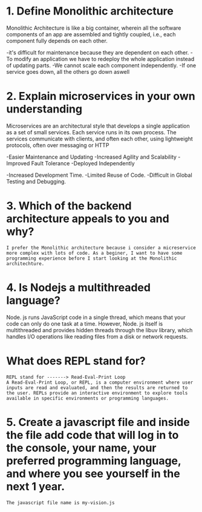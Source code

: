 # 1. Define Monolithic architecture
<!-- Defination -->
Monolithic Architecture is like a big container, wherein all the software components of an app are assembled and tightly coupled, i.e., each component fully depends on each other. 
<!-- The Disadvantage of Monolithic architecture  -->
-it's difficult for maintenance because they are dependent on each other.
-To modify an application we have to redeploy the whole application instead of updating parts.
-We cannot scale each component independently.
-If one service goes down, all the others go down aswell

# 2. Explain microservices in your own understanding
Microservices are an architectural style that develops a single application as a set of small services. Each service runs in its own process. The services communicate with clients, and often each other, using lightweight protocols, often over messaging or HTTP
<!-- Advantages of Microservices -->
-Easier Maintenance and Updating
-Increased Agility and Scalability
-Improved Fault Tolerance
-Deployed Independently
<!-- DisAdvantages of Microservices -->
-Increased Development Time.
-Limited Reuse of Code.
-Difficult in Global Testing and Debugging.

# 3. Which of the backend architecture appeals to you and why?
    I prefer the Monolithic architecture because i consider a micreservice more complex with lots of code. As a beginer, I want to have some programming experience before I start looking at the Monolithic architechture.

# 4. Is Nodejs a multithreaded language?
   Node. js runs JavaScript code in a single thread, which means that your code can only do one task at a time. However, Node. js itself is multithreaded and provides hidden threads through the libuv library, which handles I/O operations like reading files from a disk or network requests.

# What does REPL stand for?
    REPL stand for -------> Read-Eval-Print Loop
    A Read-Eval-Print Loop, or REPL, is a computer environment where user inputs are read and evaluated, and then the results are returned to the user. REPLs provide an interactive environment to explore tools available in specific environments or programming languages.

# 5. Create a javascript file and inside the file add code that will log in to the console, your name, your preferred programming language, and where you see yourself in the next 1 year.
    The javascript file name is my-vision.js